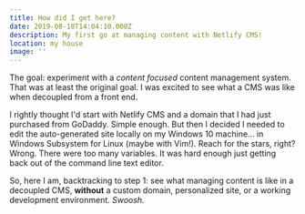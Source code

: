 ```yaml
---
title: How did I get here?
date: 2019-08-10T14:04:10.000Z
description: My first go at managing content with Netlify CMS!
location: my house
image: ''
---
```

The goal: experiment with a _content focused_ content management system. That was at least the original goal. I was excited to see what a CMS was like when decoupled from a front end.

I rightly thought I'd start with Netlify CMS and a domain that I had just purchased from GoDaddy. Simple enough. But then I decided I needed to edit the auto-generated site locally on my Windows 10 machine... in Windows Subsystem for Linux (maybe with Vim!). Reach for the stars, right? Wrong. There were too many variables. It was hard enough just getting back out of the command line text editor.

So, here I am, backtracking to step 1: see what managing content is like in a decoupled CMS, **without** a custom domain, personalized site, or a working development environment. _Swoosh._
